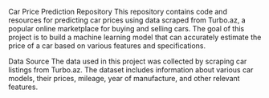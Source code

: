 Car Price Prediction Repository
This repository contains code and resources for predicting car prices using data scraped from Turbo.az, a popular online marketplace for buying and selling cars. The goal of this project is to build a machine learning model that can accurately estimate the price of a car based on various features and specifications.

Data Source
The data used in this project was collected by scraping car listings from Turbo.az. The dataset includes information about various car models, their prices, mileage, year of manufacture, and other relevant features. 
